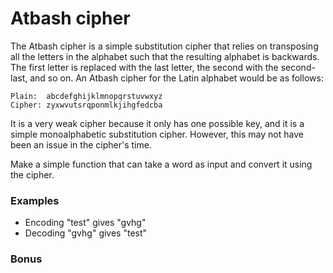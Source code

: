 # Atbash cipher
The Atbash cipher is a simple substitution cipher that relies on transposing all the letters in the alphabet such that the resulting alphabet is backwards. The first letter is replaced with the last letter, the second with the
second-last, and so on.
An Atbash cipher for the Latin alphabet would be as follows:

```plain
Plain:  abcdefghijklmnopqrstuvwxyz
Cipher: zyxwvutsrqponmlkjihgfedcba
```

It is a very weak cipher because it only has one possible key, and it is a
simple monoalphabetic substitution cipher. However, this may not have been an issue in the cipher's time.

Make a simple function that can take a word as input and convert it using the cipher. 

### Examples
- Encoding "test" gives "gvhg"
- Decoding "gvhg" gives "test"

### Bonus
